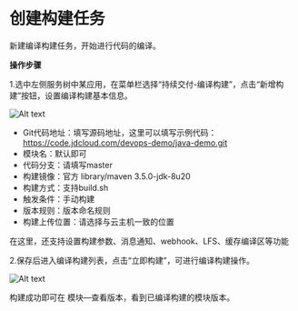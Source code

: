 # 创建构建任务

新建编译构建任务，开始进行代码的编译。

**操作步骤**

1.选中左侧服务树中某应用，在菜单栏选择“持续交付-编译构建”，点击“新增构建”按钮，设置编译构建基本信息。

![Alt text](https://github.com/jdcloudcom/cn/blob/DevOps/image/DevOps/Starting8.png)


- Git代码地址：填写源码地址，这里可以填写示例代码：https://code.jdcloud.com/devops-demo/java-demo.git
- 模块名：默认即可
- 代码分支：请填写master
- 构建镜像：官方 library/maven 3.5.0-jdk-8u20
- 构建方式：支持build.sh
- 触发条件：手动构建
- 版本规则：版本命名规则
- 构建上传位置：请选择与云主机一致的位置

在这里，还支持设置构建参数、消息通知、webhook、LFS、缓存编译区等功能

2.保存后进入编译构建列表，点击“立即构建”，可进行编译构建操作。

![Alt text](https://github.com/jdcloudcom/cn/blob/DevOps/image/DevOps/Starting9.png)

构建成功即可在 模块—查看版本，看到已编译构建的模块版本。
